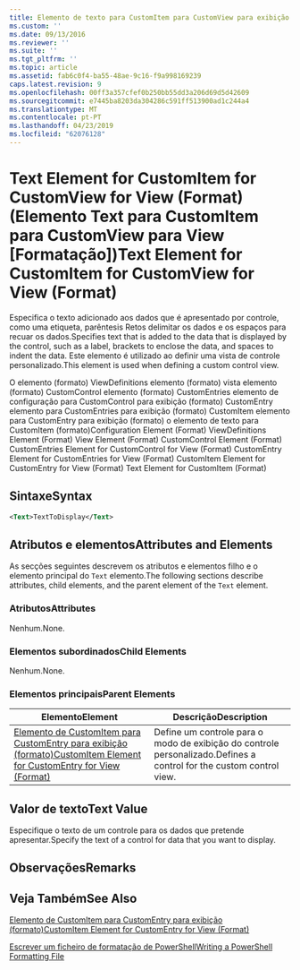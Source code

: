 ```yaml
---
title: Elemento de texto para CustomItem para CustomView para exibição (formato) | Documentos da Microsoft
ms.custom: ''
ms.date: 09/13/2016
ms.reviewer: ''
ms.suite: ''
ms.tgt_pltfrm: ''
ms.topic: article
ms.assetid: fab6c0f4-ba55-48ae-9c16-f9a998169239
caps.latest.revision: 9
ms.openlocfilehash: 00ff3a357cfef0b250bb55dd3a206d69d5d42609
ms.sourcegitcommit: e7445ba8203da304286c591ff513900ad1c244a4
ms.translationtype: MT
ms.contentlocale: pt-PT
ms.lasthandoff: 04/23/2019
ms.locfileid: "62076128"
---
```

# <a name="text-element-for-customitem-for-customview-for-view-format"></a><span data-ttu-id="b350e-102">Text Element for CustomItem for CustomView for View (Format) (Elemento Text para CustomItem para CustomView para View [Formatação])</span><span class="sxs-lookup"><span data-stu-id="b350e-102">Text Element for CustomItem for CustomView for View (Format)</span></span>

<span data-ttu-id="b350e-103">Especifica o texto adicionado aos dados que é apresentado por controle, como uma etiqueta, parêntesis Retos delimitar os dados e os espaços para recuar os dados.</span><span class="sxs-lookup"><span data-stu-id="b350e-103">Specifies text that is added to the data that is displayed by the control, such as a label, brackets to enclose the data, and spaces to indent the data.</span></span> <span data-ttu-id="b350e-104">Este elemento é utilizado ao definir uma vista de controle personalizado.</span><span class="sxs-lookup"><span data-stu-id="b350e-104">This element is used when defining a custom control view.</span></span>

<span data-ttu-id="b350e-105">O elemento (formato) ViewDefinitions elemento (formato) vista elemento (formato) CustomControl elemento (formato) CustomEntries elemento de configuração para CustomControl para exibição (formato) CustomEntry elemento para CustomEntries para exibição (formato) CustomItem elemento para CustomEntry para exibição (formato) o elemento de texto para CustomItem (formato)</span><span class="sxs-lookup"><span data-stu-id="b350e-105">Configuration Element (Format) ViewDefinitions Element (Format) View Element (Format) CustomControl Element (Format) CustomEntries Element for CustomControl for View (Format) CustomEntry Element for CustomEntries for View (Format) CustomItem Element for CustomEntry for View (Format) Text Element for CustomItem (Format)</span></span>

## <a name="syntax"></a><span data-ttu-id="b350e-106">Sintaxe</span><span class="sxs-lookup"><span data-stu-id="b350e-106">Syntax</span></span>

```xml
<Text>TextToDisplay</Text>
```

## <a name="attributes-and-elements"></a><span data-ttu-id="b350e-107">Atributos e elementos</span><span class="sxs-lookup"><span data-stu-id="b350e-107">Attributes and Elements</span></span>

<span data-ttu-id="b350e-108">As secções seguintes descrevem os atributos e elementos filho e o elemento principal do `Text` elemento.</span><span class="sxs-lookup"><span data-stu-id="b350e-108">The following sections describe attributes, child elements, and the parent element of the `Text` element.</span></span>

### <a name="attributes"></a><span data-ttu-id="b350e-109">Atributos</span><span class="sxs-lookup"><span data-stu-id="b350e-109">Attributes</span></span>

<span data-ttu-id="b350e-110">Nenhum.</span><span class="sxs-lookup"><span data-stu-id="b350e-110">None.</span></span>

### <a name="child-elements"></a><span data-ttu-id="b350e-111">Elementos subordinados</span><span class="sxs-lookup"><span data-stu-id="b350e-111">Child Elements</span></span>

<span data-ttu-id="b350e-112">Nenhum.</span><span class="sxs-lookup"><span data-stu-id="b350e-112">None.</span></span>

### <a name="parent-elements"></a><span data-ttu-id="b350e-113">Elementos principais</span><span class="sxs-lookup"><span data-stu-id="b350e-113">Parent Elements</span></span>

|<span data-ttu-id="b350e-114">Elemento</span><span class="sxs-lookup"><span data-stu-id="b350e-114">Element</span></span>|<span data-ttu-id="b350e-115">Descrição</span><span class="sxs-lookup"><span data-stu-id="b350e-115">Description</span></span>|
|-------------|-----------------|
|[<span data-ttu-id="b350e-116">Elemento de CustomItem para CustomEntry para exibição (formato)</span><span class="sxs-lookup"><span data-stu-id="b350e-116">CustomItem Element for CustomEntry for View (Format)</span></span>](./customitem-element-for-customentry-for-customcontrol-for-view-format.md)|<span data-ttu-id="b350e-117">Define um controle para o modo de exibição do controle personalizado.</span><span class="sxs-lookup"><span data-stu-id="b350e-117">Defines a control for the custom control view.</span></span>|

## <a name="text-value"></a><span data-ttu-id="b350e-118">Valor de texto</span><span class="sxs-lookup"><span data-stu-id="b350e-118">Text Value</span></span>

<span data-ttu-id="b350e-119">Especifique o texto de um controle para os dados que pretende apresentar.</span><span class="sxs-lookup"><span data-stu-id="b350e-119">Specify the text of a control for data that you want to display.</span></span>

## <a name="remarks"></a><span data-ttu-id="b350e-120">Observações</span><span class="sxs-lookup"><span data-stu-id="b350e-120">Remarks</span></span>

## <a name="see-also"></a><span data-ttu-id="b350e-121">Veja Também</span><span class="sxs-lookup"><span data-stu-id="b350e-121">See Also</span></span>

[<span data-ttu-id="b350e-122">Elemento de CustomItem para CustomEntry para exibição (formato)</span><span class="sxs-lookup"><span data-stu-id="b350e-122">CustomItem Element for CustomEntry for View (Format)</span></span>](./customitem-element-for-customentry-for-customcontrol-for-view-format.md)

[<span data-ttu-id="b350e-123">Escrever um ficheiro de formatação de PowerShell</span><span class="sxs-lookup"><span data-stu-id="b350e-123">Writing a PowerShell Formatting File</span></span>](./writing-a-powershell-formatting-file.md)
